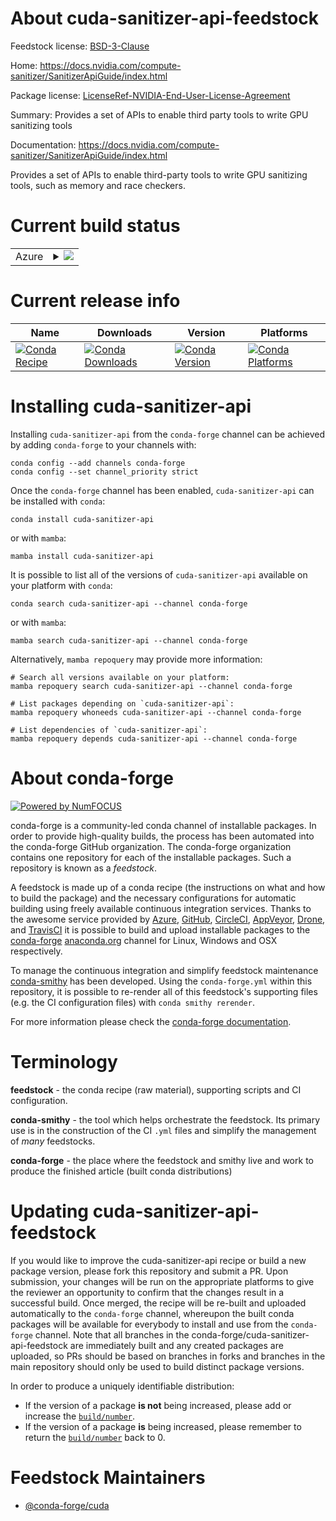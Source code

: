 About cuda-sanitizer-api-feedstock
==================================

Feedstock license: [BSD-3-Clause](https://github.com/conda-forge/cuda-sanitizer-api-feedstock/blob/main/LICENSE.txt)

Home: https://docs.nvidia.com/compute-sanitizer/SanitizerApiGuide/index.html

Package license: [LicenseRef-NVIDIA-End-User-License-Agreement](https://docs.nvidia.com/cuda/eula/index.html)

Summary: Provides a set of APIs to enable third party tools to write GPU sanitizing tools

Documentation: https://docs.nvidia.com/compute-sanitizer/SanitizerApiGuide/index.html

Provides a set of APIs to enable third-party tools to write GPU sanitizing
tools, such as memory and race checkers.


Current build status
====================


<table>
    
  <tr>
    <td>Azure</td>
    <td>
      <details>
        <summary>
          <a href="https://dev.azure.com/conda-forge/feedstock-builds/_build/latest?definitionId=19621&branchName=main">
            <img src="https://dev.azure.com/conda-forge/feedstock-builds/_apis/build/status/cuda-sanitizer-api-feedstock?branchName=main">
          </a>
        </summary>
        <table>
          <thead><tr><th>Variant</th><th>Status</th></tr></thead>
          <tbody><tr>
              <td>linux_64</td>
              <td>
                <a href="https://dev.azure.com/conda-forge/feedstock-builds/_build/latest?definitionId=19621&branchName=main">
                  <img src="https://dev.azure.com/conda-forge/feedstock-builds/_apis/build/status/cuda-sanitizer-api-feedstock?branchName=main&jobName=linux&configuration=linux%20linux_64_" alt="variant">
                </a>
              </td>
            </tr><tr>
              <td>linux_aarch64</td>
              <td>
                <a href="https://dev.azure.com/conda-forge/feedstock-builds/_build/latest?definitionId=19621&branchName=main">
                  <img src="https://dev.azure.com/conda-forge/feedstock-builds/_apis/build/status/cuda-sanitizer-api-feedstock?branchName=main&jobName=linux&configuration=linux%20linux_aarch64_" alt="variant">
                </a>
              </td>
            </tr><tr>
              <td>linux_ppc64le</td>
              <td>
                <a href="https://dev.azure.com/conda-forge/feedstock-builds/_build/latest?definitionId=19621&branchName=main">
                  <img src="https://dev.azure.com/conda-forge/feedstock-builds/_apis/build/status/cuda-sanitizer-api-feedstock?branchName=main&jobName=linux&configuration=linux%20linux_ppc64le_" alt="variant">
                </a>
              </td>
            </tr><tr>
              <td>win_64</td>
              <td>
                <a href="https://dev.azure.com/conda-forge/feedstock-builds/_build/latest?definitionId=19621&branchName=main">
                  <img src="https://dev.azure.com/conda-forge/feedstock-builds/_apis/build/status/cuda-sanitizer-api-feedstock?branchName=main&jobName=win&configuration=win%20win_64_" alt="variant">
                </a>
              </td>
            </tr>
          </tbody>
        </table>
      </details>
    </td>
  </tr>
</table>

Current release info
====================

| Name | Downloads | Version | Platforms |
| --- | --- | --- | --- |
| [![Conda Recipe](https://img.shields.io/badge/recipe-cuda--sanitizer--api-green.svg)](https://anaconda.org/conda-forge/cuda-sanitizer-api) | [![Conda Downloads](https://img.shields.io/conda/dn/conda-forge/cuda-sanitizer-api.svg)](https://anaconda.org/conda-forge/cuda-sanitizer-api) | [![Conda Version](https://img.shields.io/conda/vn/conda-forge/cuda-sanitizer-api.svg)](https://anaconda.org/conda-forge/cuda-sanitizer-api) | [![Conda Platforms](https://img.shields.io/conda/pn/conda-forge/cuda-sanitizer-api.svg)](https://anaconda.org/conda-forge/cuda-sanitizer-api) |

Installing cuda-sanitizer-api
=============================

Installing `cuda-sanitizer-api` from the `conda-forge` channel can be achieved by adding `conda-forge` to your channels with:

```
conda config --add channels conda-forge
conda config --set channel_priority strict
```

Once the `conda-forge` channel has been enabled, `cuda-sanitizer-api` can be installed with `conda`:

```
conda install cuda-sanitizer-api
```

or with `mamba`:

```
mamba install cuda-sanitizer-api
```

It is possible to list all of the versions of `cuda-sanitizer-api` available on your platform with `conda`:

```
conda search cuda-sanitizer-api --channel conda-forge
```

or with `mamba`:

```
mamba search cuda-sanitizer-api --channel conda-forge
```

Alternatively, `mamba repoquery` may provide more information:

```
# Search all versions available on your platform:
mamba repoquery search cuda-sanitizer-api --channel conda-forge

# List packages depending on `cuda-sanitizer-api`:
mamba repoquery whoneeds cuda-sanitizer-api --channel conda-forge

# List dependencies of `cuda-sanitizer-api`:
mamba repoquery depends cuda-sanitizer-api --channel conda-forge
```


About conda-forge
=================

[![Powered by
NumFOCUS](https://img.shields.io/badge/powered%20by-NumFOCUS-orange.svg?style=flat&colorA=E1523D&colorB=007D8A)](https://numfocus.org)

conda-forge is a community-led conda channel of installable packages.
In order to provide high-quality builds, the process has been automated into the
conda-forge GitHub organization. The conda-forge organization contains one repository
for each of the installable packages. Such a repository is known as a *feedstock*.

A feedstock is made up of a conda recipe (the instructions on what and how to build
the package) and the necessary configurations for automatic building using freely
available continuous integration services. Thanks to the awesome service provided by
[Azure](https://azure.microsoft.com/en-us/services/devops/), [GitHub](https://github.com/),
[CircleCI](https://circleci.com/), [AppVeyor](https://www.appveyor.com/),
[Drone](https://cloud.drone.io/welcome), and [TravisCI](https://travis-ci.com/)
it is possible to build and upload installable packages to the
[conda-forge](https://anaconda.org/conda-forge) [anaconda.org](https://anaconda.org/)
channel for Linux, Windows and OSX respectively.

To manage the continuous integration and simplify feedstock maintenance
[conda-smithy](https://github.com/conda-forge/conda-smithy) has been developed.
Using the ``conda-forge.yml`` within this repository, it is possible to re-render all of
this feedstock's supporting files (e.g. the CI configuration files) with ``conda smithy rerender``.

For more information please check the [conda-forge documentation](https://conda-forge.org/docs/).

Terminology
===========

**feedstock** - the conda recipe (raw material), supporting scripts and CI configuration.

**conda-smithy** - the tool which helps orchestrate the feedstock.
                   Its primary use is in the construction of the CI ``.yml`` files
                   and simplify the management of *many* feedstocks.

**conda-forge** - the place where the feedstock and smithy live and work to
                  produce the finished article (built conda distributions)


Updating cuda-sanitizer-api-feedstock
=====================================

If you would like to improve the cuda-sanitizer-api recipe or build a new
package version, please fork this repository and submit a PR. Upon submission,
your changes will be run on the appropriate platforms to give the reviewer an
opportunity to confirm that the changes result in a successful build. Once
merged, the recipe will be re-built and uploaded automatically to the
`conda-forge` channel, whereupon the built conda packages will be available for
everybody to install and use from the `conda-forge` channel.
Note that all branches in the conda-forge/cuda-sanitizer-api-feedstock are
immediately built and any created packages are uploaded, so PRs should be based
on branches in forks and branches in the main repository should only be used to
build distinct package versions.

In order to produce a uniquely identifiable distribution:
 * If the version of a package **is not** being increased, please add or increase
   the [``build/number``](https://docs.conda.io/projects/conda-build/en/latest/resources/define-metadata.html#build-number-and-string).
 * If the version of a package **is** being increased, please remember to return
   the [``build/number``](https://docs.conda.io/projects/conda-build/en/latest/resources/define-metadata.html#build-number-and-string)
   back to 0.

Feedstock Maintainers
=====================

* [@conda-forge/cuda](https://github.com/conda-forge/cuda/)

